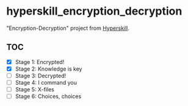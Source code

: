 # hyperskill_encryption_decryption

"Encryption-Decryption" project from [Hyperskill](https://hyperskill.org/).

## TOC

- [x] Stage 1: Encrypted!
- [x] Stage 2: Knowledge is key
- [ ] Stage 3: Decrypted!
- [ ] Stage 4: I command you
- [ ] Stage 5: X-files
- [ ] Stage 6: Choices, choices